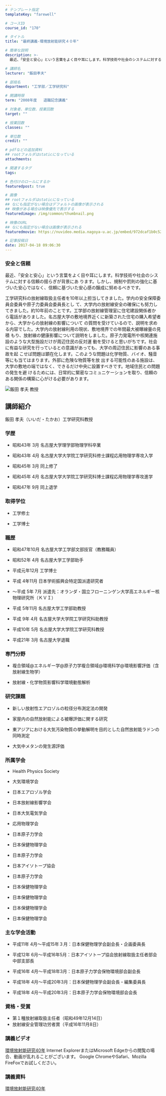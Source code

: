 ```yaml
---
# テンプレート指定
templateKey: "farewell"

# コースID
course_id: "170"

# タイトル
title: "最終講義-環境放射能研究４０年"

# 簡単な説明
description: >-
  最近、「安全と安心」という言葉をよく目や耳にします。科学技術や社会のシステムに対する信頼の揺らぎが背景にあ ります。しかし、規制や罰則の強化に基づいた安心ではなく、信頼に基づいた安心感の醸成に...

# 講師名
lecturer: "飯田孝夫"

# 部局名
department: "工学部／工学研究科"

# 開講時限
term: "2008年度	退職記念講義"

# 対象者、単位数、授業回数
target: ""

# 授業回数
classes: ""

# 単位数
credit: ""

# pdfなどの追加資料
## rootフォルダはstaticになっている
attachments: 

# 関連するタグ
tags:

# 色付けのロールにするか
featuredpost: true

# 画像
## rootフォルダはstaticになっている
## なにも指定がない場合はデフォルトの画像が表示される
## 映像がある場合は映像優先で表示する
featuredimage: /img/common/thumbnail.png

# 映像のURL
## なにも指定がない場合は画像が表示される
featuredmovie: https://nuvideo.media.nagoya-u.ac.jp/embed/972dcaf1b0c524a1256e8611db70babe1ba94fcc

# 記事投稿日
date: 2017-04-18 09:06:30
---
```


### 安全と信頼


最近、「安全と安心」という言葉をよく目や耳にします。科学技術や社会のシステムに対する信頼の揺らぎが背景にあ ります。しかし、規制や罰則の強化に基づいた安心ではなく、信頼に基づいた安心感の醸成に努めるべきです。

工学研究科の放射線取扱主任者を10年以上担当してきました。学内の安全保障委員会委員や原子力委員会委員長とし て、大学内の放射線安全の確保にも努力してきました。約10年前のことです。工学部の放射線管理室に住宅建設関係者か ら電話がありました。名古屋大学の敷地境界近くに新築された住宅の購入希望者から、大学からの放射線の影響について の質問を受けているので、説明を求める内容でした。大学内の放射線利用の現状、敷地境界での年間最大被曝線量の見積 もり、放射線の健康影響について説明をしました。原子力発電所や核関連施設のような大型施設だけが周辺住民の反対運 動を受けると思いがちです。社会に有益な研究を行っているとの意識があっても、大学の周辺住民に影響のある事故を起 こせば問題は顕在化します。このような問題は化学物質、バイオ、騒音等にも当てはまります。外部に危険な物質等を放 出する可能性のある施設は、大学の敷地の端ではなく、できるだけ中央に設置すべきです。地域住民との問題の発生を避 けるためには、日常的に緊密なコミュニケーションを取り、信頼のある関係の構築に心がける必要があります。


![飯田 孝夫 教授](/files/170/s_iida_face.jpg) 

## 講師紹介


飯田 孝夫（いいだ・たかお）工学研究科教授


### 学歴




* 昭和43年 3月 名古屋大学理学部物理学科卒業


* 昭和43年 4月 名古屋大学大学院工学研究科修士課程応用物理学専攻入学


* 昭和45年 3月 同上修了


* 昭和45年 4月 名古屋大学大学院工学研究科博士課程応用物理学専攻進学

* 昭和47年 9月 同上退学


### 取得学位



* 工学修士

* 工学博士


### 職歴



* 昭和47年10月 名古屋大学工学部文部技官（教務職員）

* 昭和52年 4月 名古屋大学工学部助手

* 平成元年12月 工学博士



* 平成 4年11月 日本学術振興会特定国派遣研究者

* 〜平成 5年 7月 派遣先：オランダ・国立フローニンゲン大学高エネルギー核物理研究所（ＫＶＩ）



* 平成 5年11月 名古屋大学工学部助教授



* 平成 9年 4月 名古屋大学大学院工学研究科助教授

* 平成10年 5月 名古屋大学大学院工学研究科教授

* 平成21年 3月 名古屋大学退職


### 専門分野



* 複合領域@エネルギー学@原子力学複合領域@環境科学@環境影響評価（含放射線生物学）

* 放射線・化学物質影響科学環境動態解析


### 研究課題



* 新しい放射性エアロゾルの粒径分布測定法の開発

* 家屋内の自然放射能による被曝評価に関する研究

* 東アジアにおける大気汚染物質の挙動解明を目的とした自然放射能ラドンの同時測定

* 大気中メタンの発生源評価


### 所属学会



* Health Physics Society

* 大気環境学会

* 日本エアロゾル学会

* 日本放射線影響学会

* 日本大気電気学会

* 応用物理学会



* 日本原子力学会





* 日本保健物理学会



* 日本原子力学会

* 日本アイソトープ協会



* 日本原子力学会





* 日本保健物理学会





* 日本保健物理学会





* 日本保健物理学会





* 日本保健物理学会


### 主な学会活動



* 平成11年 4月〜平成15年３月：日本保健物理学会副会長・企画委員長

* 平成12年 6月〜平成16年5月：日本アイソトープ協会放射線取扱主任者部会中部支部長

* 平成16年 4月〜平成18年3月：日本原子力学会保物環境部会副会長


* 平成18年 4月〜平成20年3月：日本保健物理学会副会長・編集委員長


* 平成18年 4月〜平成20年3月：日本原子力学会保物環境部会会長


### 資格・受賞



* 第１種放射線取扱主任者（昭和49年12月14日）
* 放射線安全管理功労者賞（平成16年11月8日）


### 講義ビデオ


[環境放射能研究40年](https://nuvideo.media.nagoya-u.ac.jp/embed/331946327eae8cd3114da0229873b7fd7e4fe039)
Internet ExplorerまたはMicrosoft Edgeからの閲覧の場合、動画が乱れることがございます。
Google ChromeやSafari、Mozilla FireFoxでお試しください。


### 講義資料


[環境放射能研究40年](/files/170/farewell_iida.pdf) 
